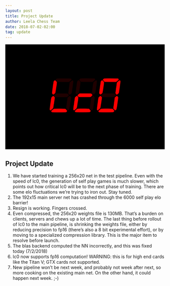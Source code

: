 ```yaml
---
layout: post
title: Project Update
author: Leela Chess Team
date: 2018-07-02-02:00
tag: update
---
```

![logo](https://raw.githubusercontent.com/dkappe/dkappe.github.io/master/public/images/logo.png)

## Project Update

1. We have started training a 256x20 net in the test pipeline. Even with the speed of lc0, the generation of self play games is much slower, which points out how critical lc0 will be to the next phase of training. There are some elo fluctuations we’re trying to iron out. Stay tuned.
2. The 192x15 main server net has crashed through the 6000 self play elo barrier!
3. Resign is working. Fingers crossed.
4. Even compressed, the 256x20 weights file is 130MB. That’s a burden on clients, servers and chews up a lot of time. The last thing before rollout of lc0 to the main pipeline, is shrinking the weights file, either by reducing precision to fp16 (there’s also a 8 bit experimental effort), or by moving to a specialized compression library. This is the major item to resolve before launch.
1. The blas backend computed the NN incorrectly, and this was fixed today (7/2/2018)
1. lc0 now supports fp16 computation! WARNING: this is for high end cards like the Titan V; GTX cards not supported.
5. New pipeline won’t be next week, and probably not week after next, so more cooking on the existing main net. On the other hand, it could happen next week. ;-)
